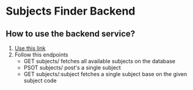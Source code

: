 # Subjects Finder Backend

## How to use the backend service?

1. [Use this link](https://subjects-finder-backend.herokuapp.com)
2. Follow this endpoints
   - GET subjects/ fetches all available subjects on the database
   - PSOT subjects/ post's a single subject
   - GET subjects/:subject fetches a single subject base on the given subject code
